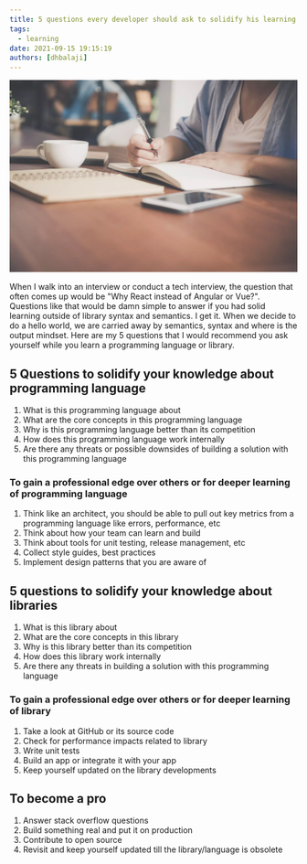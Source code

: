 ```yaml
---
title: 5 questions every developer should ask to solidify his learning on programming languages and libraries
tags:
  - learning
date: 2021-09-15 19:15:19
authors: [dhbalaji]
---
```


![Some alt text](./assets/learning.webp)

When I walk into an interview or conduct a tech interview, the question that often comes up would be "Why React instead of Angular or Vue?". Questions like that would be damn simple to answer if you had solid learning outside of library syntax and semantics. I get it. When we decide to do a hello world, we are carried away by semantics, syntax and where is the output mindset. Here are my 5 questions that I would recommend you ask yourself while you learn a programming language or library.

<!-- truncate -->
 
## 5 Questions to solidify your knowledge about programming language

1. What is this programming language about
2. What are the core concepts in this programming language
3. Why is this programming language better than its competition
4. How does this programming language work internally
5. Are there any threats or possible downsides of building a solution with this programming language

### To gain a professional edge over others or for deeper learning of programming language

1. Think like an architect, you should be able to pull out key metrics from a programming language like errors, performance, etc
2. Think about how your team can learn and build
3. Think about tools for unit testing, release management, etc
4. Collect style guides, best practices
5. Implement design patterns that you are aware of

## 5 questions to solidify your knowledge about libraries

1. What is this library about
2. What are the core concepts in this library
3. Why is this library better than its competition
4. How does this library work internally
5. Are there any threats in building a solution with this programming language

### To gain a professional edge over others or for deeper learning of library

1. Take a look at GitHub or its source code
2. Check for performance impacts related to library
3. Write unit tests
4. Build an app or integrate it with your app
5. Keep yourself updated on the library developments


## To become a pro

1. Answer stack overflow questions
2. Build something real and put it on production
3. Contribute to open source
4. Revisit and keep yourself updated till the library/language is obsolete
